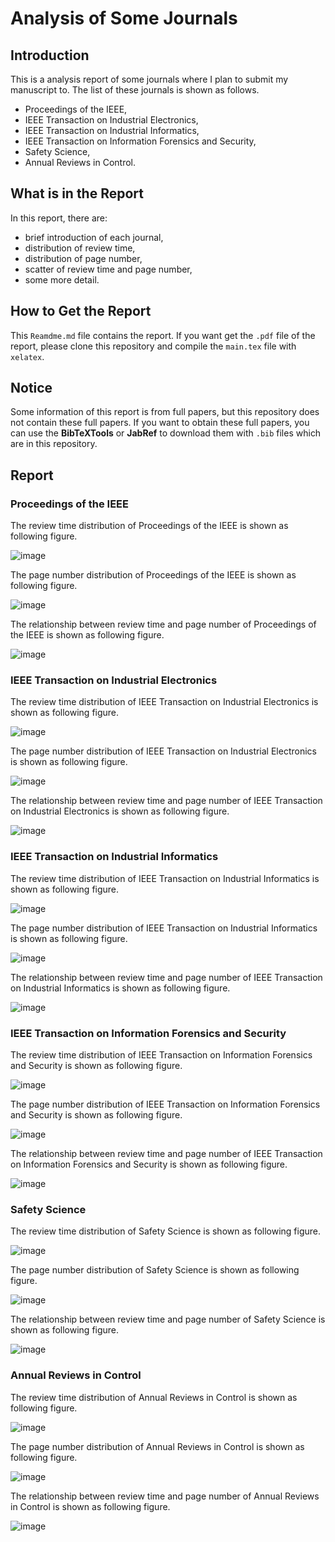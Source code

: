 # Analysis of Some Journals

## Introduction
This is a analysis report of some journals where I plan to submit my manuscript to. The list of these journals is shown as follows.

* Proceedings of the IEEE,
* IEEE Transaction on Industrial Electronics,
* IEEE Transaction on Industrial Informatics,
* IEEE Transaction on Information Forensics and Security,
* Safety Science,
* Annual Reviews in Control.

## What is in the Report
In this report, there are:

* brief introduction of each journal,
* distribution of review time,
* distribution of page number,
* scatter of review time and page number,
* some more detail.

## How to Get the Report
This `Reamdme.md` file contains the report. If you want get the `.pdf` file of the report, please clone this repository and compile the `main.tex` file with `xelatex`.

## Notice
Some information of this report is from full papers, but this repository does not contain these full papers. If you want to obtain these full papers, you can use the **BibTeXTools** or **JabRef** to download them with `.bib` files which are in this repository.

## Report
### Proceedings of the IEEE
The review time distribution of Proceedings of the IEEE is shown as following figure.

![image](./Figures/ReviewTimeDistribution/ProceedingsOfTheIEEE.png)

The page number distribution of Proceedings of the IEEE is shown as following figure.

![image](./Figures/PageNumberDistribution/ProceedingsOfTheIEEE.png)

The relationship between review time and page number of Proceedings of the IEEE is shown as following figure.

![image](./Figures/RelationshipBetweenReviewTimeAndPageNumber/ProceedingsOfTheIEEE.png)

### IEEE Transaction on Industrial Electronics
The review time distribution of IEEE Transaction on Industrial Electronics is shown as following figure.

![image](./Figures/ReviewTimeDistribution/IEEETransactionOnIndustrialElectronics.png)

The page number distribution of IEEE Transaction on Industrial Electronics is shown as following figure.

![image](./Figures/PageNumberDistribution/IEEETransactionOnIndustrialElectronics.png)

The relationship between review time and page number of IEEE Transaction on Industrial Electronics is shown as following figure.

![image](./Figures/RelationshipBetweenReviewTimeAndPageNumber/IEEETransactionOnIndustrialElectronics.png)

### IEEE Transaction on Industrial Informatics
The review time distribution of IEEE Transaction on Industrial Informatics is shown as following figure.

![image](./Figures/ReviewTimeDistribution/IEEETransactionOnIndustrialInformatics.png)

The page number distribution of IEEE Transaction on Industrial Informatics is shown as following figure.

![image](./Figures/PageNumberDistribution/IEEETransactionOnIndustrialInformatics.png)

The relationship between review time and page number of IEEE Transaction on Industrial Informatics is shown as following figure.

![image](./Figures/RelationshipBetweenReviewTimeAndPageNumber/IEEETransactionOnIndustrialInformatics.png)

### IEEE Transaction on Information Forensics and Security
The review time distribution of IEEE Transaction on Information Forensics and Security is shown as following figure.

![image](./Figures/ReviewTimeDistribution/IEEETransactionOnInformationForensicsAndSecurity.png)

The page number distribution of IEEE Transaction on Information Forensics and Security is shown as following figure.

![image](./Figures/PageNumberDistribution/IEEETransactionOnInformationForensicsAndSecurity.png)

The relationship between review time and page number of IEEE Transaction on Information Forensics and Security is shown as following figure.

![image](./Figures/RelationshipBetweenReviewTimeAndPageNumber/IEEETransactionOnInformationForensicsAndSecurity.png)

### Safety Science
The review time distribution of Safety Science is shown as following figure.

![image](./Figures/ReviewTimeDistribution/SafetyScience.png)

The page number distribution of Safety Science is shown as following figure.

![image](./Figures/PageNumberDistribution/SafetyScience.png)

The relationship between review time and page number of Safety Science is shown as following figure.

![image](./Figures/RelationshipBetweenReviewTimeAndPageNumber/SafetyScience.png)

### Annual Reviews in Control
The review time distribution of Annual Reviews in Control is shown as following figure.

![image](./Figures/ReviewTimeDistribution/AnnualReviewsInControl.png)

The page number distribution of Annual Reviews in Control is shown as following figure.

![image](./Figures/PageNumberDistribution/AnnualReviewsInControl.png)

The relationship between review time and page number of Annual Reviews in Control is shown as following figure.

![image](./Figures/RelationshipBetweenReviewTimeAndPageNumber/AnnualReviewsInControl.png)